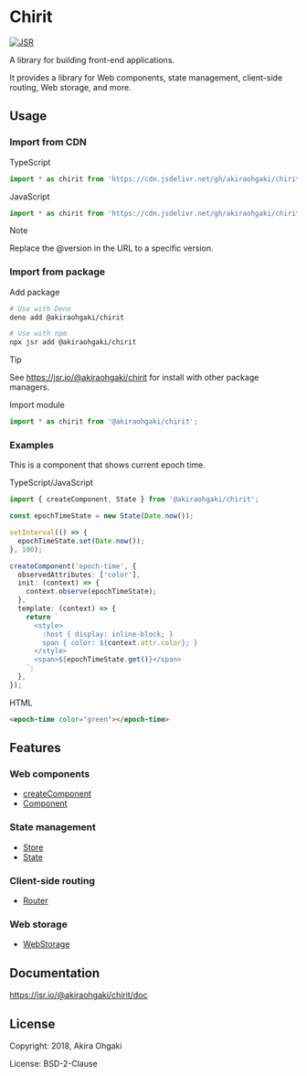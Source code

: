 # Chirit

[![JSR](https://jsr.io/badges/@akiraohgaki/chirit)](https://jsr.io/@akiraohgaki/chirit)

A library for building front-end applications.

It provides a library for Web components, state management, client-side routing, Web storage, and more.

## Usage

### Import from CDN

TypeScript

```ts
import * as chirit from 'https://cdn.jsdelivr.net/gh/akiraohgaki/chirit@version/mod.ts';
```

JavaScript

```js
import * as chirit from 'https://cdn.jsdelivr.net/gh/akiraohgaki/chirit@version/mod.bundle.js';
```

> [!NOTE]
> Replace the @version in the URL to a specific version.

### Import from package

Add package

```sh
# Use with Deno
deno add @akiraohgaki/chirit

# Use with npm
npx jsr add @akiraohgaki/chirit
```

> [!TIP]
> See https://jsr.io/@akiraohgaki/chirit for install with other package managers.

Import module

```ts
import * as chirit from '@akiraohgaki/chirit';
```

### Examples

This is a component that shows current epoch time.

TypeScript/JavaScript

```ts
import { createComponent, State } from '@akiraohgaki/chirit';

const epochTimeState = new State(Date.now());

setInterval(() => {
  epochTimeState.set(Date.now());
}, 100);

createComponent('epoch-time', {
  observedAttributes: ['color'],
  init: (context) => {
    context.observe(epochTimeState);
  },
  template: (context) => {
    return `
      <style>
        :host { display: inline-block; }
        span { color: ${context.attr.color}; }
      </style>
      <span>${epochTimeState.get()}</span>
    `;
  },
});
```

HTML

```html
<epoch-time color="green"></epoch-time>
```

## Features

### Web components

- [createComponent](https://jsr.io/@akiraohgaki/chirit/doc/~/createComponent)
- [Component](https://jsr.io/@akiraohgaki/chirit/doc/~/Component)

### State management

- [Store](https://jsr.io/@akiraohgaki/chirit/doc/~/Store)
- [State](https://jsr.io/@akiraohgaki/chirit/doc/~/State)

### Client-side routing

- [Router](https://jsr.io/@akiraohgaki/chirit/doc/~/Router)

### Web storage

- [WebStorage](https://jsr.io/@akiraohgaki/chirit/doc/~/WebStorage)

## Documentation

https://jsr.io/@akiraohgaki/chirit/doc

## License

Copyright: 2018, Akira Ohgaki

License: BSD-2-Clause
